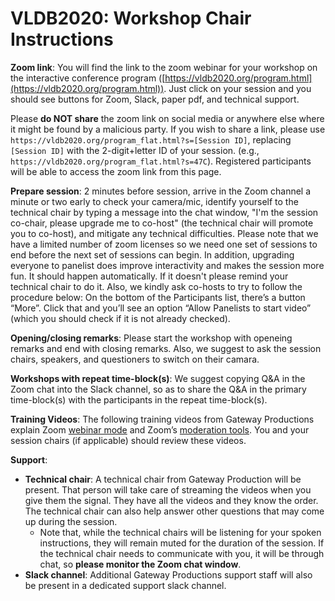 # VLDB2020: Workshop Chair Instructions

**Zoom link**: You will find the link to the zoom webinar for your workshop on the interactive conference program ([https://vldb2020.org/program.html](https://vldb2020.org/program.html)). Just click on your session and you should see buttons for Zoom, Slack, paper pdf, and technical support. 

Please **do NOT share** the zoom link on social media or anywhere else where it might be found by a malicious party.  If you wish to share a link, please use `https://vldb2020.org/program_flat.html?s=[Session ID]`, replacing `[Session ID]` with the 2-digit+letter ID of your session.  (e.g., `https://vldb2020.org/program_flat.html?s=47C`). Registered participants will be able to access the zoom link from this page.

**Prepare session**: 2 minutes before session, arrive in the Zoom channel a minute or two early to check your camera/mic, identify yourself to the technical chair by typing a message into the chat window, "I'm the session co-chair, please upgrade me to co-host" (the technical chair will promote you to co-host), and mitigate any technical difficulties. Please note that we have a limited number of zoom licenses so we need one set of sessions to end before the next set of sessions can begin.
In addition, upgrading everyone to panelist does improve interactivity and makes the session more fun. It should happen automatically. If it doesn't please remind your technical chair to do it.
Also, we kindly ask co-hosts to try to follow the procedure below: On the bottom of the Participants list, there’s a button “More”. Click that and you’ll see an option “Allow Panelists to start video” (which you should check if it is not already checked). 

**Opening/closing remarks**: Please start the workshop with openeing remarks and end with closing remarks. Also, we suggest to ask the session chairs, speakers, and questioners to switch on their camara.

**Workshops with repeat time-block(s)**: We suggest copying Q&A in the Zoom chat into the Slack channel, so as to share the Q&A in the primary time-block(s) with the participants in the repeat time-block(s). 

**Training Videos**: The following training videos from Gateway Productions explain Zoom [webinar mode](https://vimeo.com/427831814) and Zoom’s [moderation tools](https://vimeo.com/430085119).  You and your session chairs (if applicable) should review these videos.

**Support**:
- **Technical chair**: A technical chair from Gateway Production will be present. That person will take care of streaming the videos when you give them the signal. They have all the videos and they know the order. The technical chair can also help answer other questions that may come up during the session.
    - Note that, while the technical chairs will be listening for your spoken instructions, they will remain muted for the duration of the session.  If the technical chair needs to communicate with you, it will be through chat, so **please monitor the Zoom chat window**.
- **Slack channel**: Additional Gateway Productions support staff will also be present in a dedicated support slack channel. 


